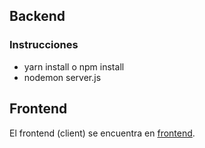 ## Backend
### Instrucciones
- yarn install o npm install
- nodemon server.js

## Frontend
El frontend (client) se encuentra en [frontend](https://github.com/OsvaldoHdez/FrontendClient).
